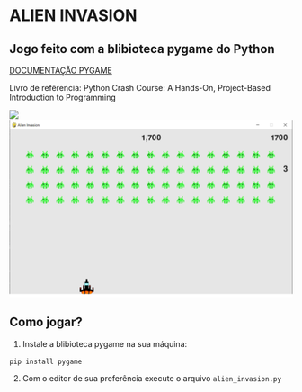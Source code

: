 # ALIEN INVASION
## Jogo feito com a blibioteca pygame do Python

<a href="https://www.pygame.org/docs/">DOCUMENTAÇÃO PYGAME</a>
<p>Livro de refêrencia: Python Crash Course: A Hands-On, Project-Based Introduction to Programming</p>

<img src="https://raw.githubusercontent.com/RodrigoPiropo/ALIEN_INVASION/master/Screenshot.PNG">
<img src="https://raw.githubusercontent.com/brunodarocha/Alien-invasion/master/Screenshot1.PNG">

## Como jogar?

1. Instale a blibioteca pygame na sua máquina:

```
pip install pygame
```

2. Com o editor de sua preferência execute o arquivo ```alien_invasion.py```
